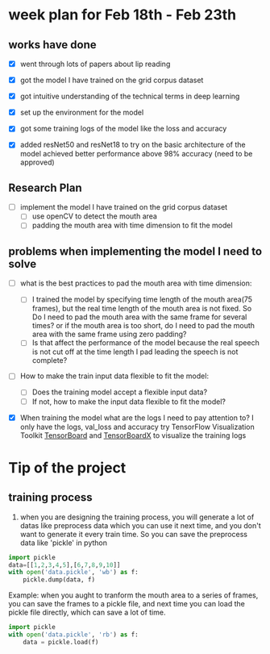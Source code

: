 # week plan for Feb 18th - Feb 23th

## works have done
- [x] went through lots of papers about lip reading 
- [x] got the model I have trained on the grid corpus dataset
- [x] got intuitive understanding of the technical terms in deep learning
- [x] set up the environment for the model
- [x] got some training logs of the model like the loss and accuracy
- [x] added resNet50 and resNet18 to try on the basic architecture of the model  achieved better performance above 98%
accuracy (need to be approved)


## Research Plan 
- [ ] implement the model I have trained on the grid corpus dataset
  - [ ] use openCV to detect the mouth area 
  - [ ] padding the mouth area with time dimension to fit the model

## problems when implementing the model I need to solve
- [ ] what is the best practices to pad the mouth area with time dimension: 
  - [ ] I trained the model by specifying time length of the mouth area(75 frames), but the real time
    length of the mouth area is not fixed. So Do I need to pad the mouth area with the same frame for several times?
    or if the mouth area is too short, do I need to pad the mouth area with the same frame using zero padding?
  - [ ] Is that affect the performance of the model because the real speech is not cut off at the time length I pad 
  leading the speech is not complete?
- [ ] How to make the train input data flexible to fit the model:
  -[ ] Does the training model accept a flexible input data?
  -[ ] If not, how to make the input data flexible to fit the model?
- [x] When training the model what are the logs I need to pay attention to? I only have the logs, val_loss and accuracy
try TensorFlow Visualization Toolkit [TensorBoard](https://www.tensorflow.org/tensorboard/get_started) and 
[TensorBoardX](https://github.com/lanpa/tensorboardX) to visualize the training logs














# Tip of the project
## training process
1. when you are designing the training process, you will generate a lot of datas like preprocess data which you can use it 
next time, and you don't want to generate it every train time. So you can save the preprocess data like 'pickle' in python
```python
import pickle
data=[[1,2,3,4,5],[6,7,8,9,10]]
with open('data.pickle', 'wb') as f:
    pickle.dump(data, f)
```
Example:
when you aught to tranform the mouth area to a series of frames, you can save the frames to a pickle file, and next time
you can load the pickle file directly, which can save a lot of time.
```python
import pickle
with open('data.pickle', 'rb') as f:
    data = pickle.load(f)
```


